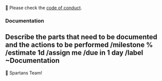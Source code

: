 🚨 Please check the [code of conduct](https://gitlab.com/pokespartans/code-of-conduct).
### Documentation
Describe the parts that need to be documented and the actions to be performed
/milestone %
/estimate 1d
/assign me
/due in 1 day
/label ~Documentation
---
🙌 Spartans Team!
